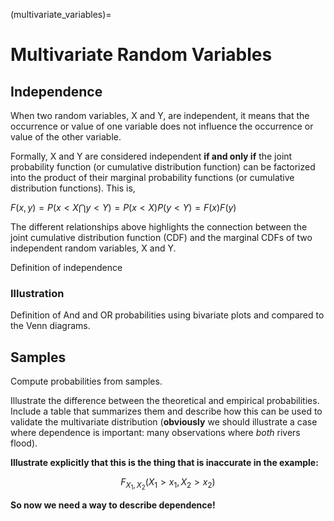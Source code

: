 (multivariate_variables)=
# Multivariate Random Variables







## Independence

When two random variables, X and Y, are independent, it means that the occurrence or value of one variable does not influence the occurrence or value of the other variable.

Formally, X and Y are considered independent **if and only if** the joint probability function (or cumulative distribution function) can be factorized into the product of their marginal probability functions (or cumulative distribution functions). This is, 

$F(x, y) = P(x<X \bigcap y<Y ) = P(x<X)P(y<Y) = F(x)F(y)$

The different relationships above highlights the connection between the joint cumulative distribution function (CDF) and the marginal CDFs of two independent random variables, X and Y.

Definition of independence 

### Illustration

Definition of And and OR probabilities using bivariate plots and compared to the Venn diagrams.

## Samples

Compute probabilities from samples.

Illustrate the difference between the theoretical and empirical probabilities. Include a table that summarizes them and describe how this can be used to validate the multivariate distribution (**obviously** we should illustrate a case where dependence is important: many observations where _both_ rivers flood).

**Illustrate explicitly that this is the thing that is inaccurate in the example:**

$$
F_{X_1,X_2}(X_1>x_1,X_2>x_2)
$$

**So now we need a way to describe dependence!** 